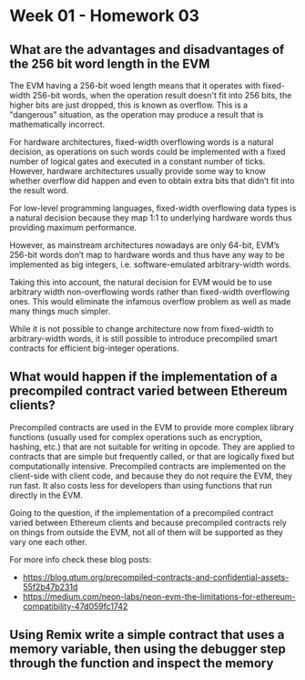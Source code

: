 # Week 01 - Homework 03

## What are the advantages and disadvantages of the 256 bit word length in the EVM

The EVM having a 256-bit woed length means that it operates with fixed-width 256-bit words, when the operation result doesn't fit into 256 bits, the higher bits are just dropped, this is known as overflow. This is a "dangerous" situation, as the operation may produce a result that is mathematically incorrect.

For hardware architectures, fixed-width overflowing words is a natural decision, as operations on such words could be implemented with a fixed number of logical gates and executed in a constant number of ticks. However, hardware architectures usually provide some way to know whether overflow did happen and even to obtain extra bits that didn’t fit into the result word.

For low-level programming languages, fixed-width overflowing data types is a natural decision because they map 1:1 to underlying hardware words thus providing maximum performance.

However, as mainstream architectures nowadays are only 64-bit, EVM’s 256-bit words don’t map to hardware words and thus have any way to be implemented as big integers, i.e. software-emulated arbitrary-width words.

Taking this into account, the natural decision for EVM would be to use arbitrary width non-overflowing words rather than fixed-width overflowing ones. This would eliminate the infamous overflow problem as well as made many things much simpler.

While it is not possible to change architecture now from fixed-width to arbitrary-width words, it is still possible to introduce precompiled smart contracts for efficient big-integer operations.

## What would happen if the implementation of a precompiled contract varied between Ethereum clients?

Precompiled contracts are used in the EVM to provide more complex library functions (usually used for complex operations such as encryption, hashing, etc.) that are not suitable for writing in opcode. They are applied to contracts that are simple but frequently called, or that are logically fixed but computationally intensive. Precompiled contracts are implemented on the client-side with client code, and because they do not require the EVM, they run fast. It also costs less for developers than using functions that run directly in the EVM.

Going to the question, if the implementation of a precompiled contract varied between Ethereum clients and because precompiled contracts rely on things from outside the EVM, not all of them will be supported as they vary one each other.

For more info check these blog posts:

* <https://blog.qtum.org/precompiled-contracts-and-confidential-assets-55f2b47b231d>
* <https://medium.com/neon-labs/neon-evm-the-limitations-for-ethereum-compatibility-47d059fc1742>

## Using Remix write a simple contract that uses a memory variable, then using the debugger step through the function and inspect the memory
